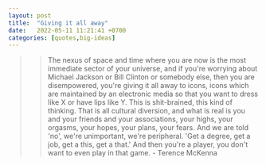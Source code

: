 ```yaml
---
layout: post
title:  "Giving it all away"
date:   2022-05-11 11:21:41 +0700
categories: [quotes,big-ideas]
---
```


>> The nexus of space and time where you are now is the most immediate sector of
>> your universe, and if you're worrying about Michael Jackson or Bill Clinton or
>> somebody else, then you are disempowered, you're giving it all away to icons,
>> icons which are maintained by an electronic media so that you want to dress like
>> X or have lips like Y. This is shit-brained, this kind of thinking. That is all
>> cultural diversion, and what is real is you and your friends and your
>> associations, your highs, your orgasms, your hopes, your plans, your fears. And
>> we are told 'no', we're unimportant, we're peripheral. 'Get a degree, get a job,
>> get a this, get a that.' And then you're a player, you don't want to even play
>> in that game. - Terence McKenna
